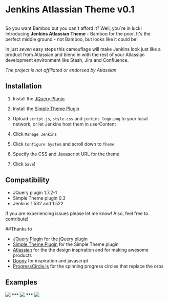 # Jenkins Atlassian Theme v0.1

<img src="http://danieljonsson.net/jenkins_beard.png" alt="" />

So you want Bamboo but you can´t afford it? Well, you´re in luck! Introducing **Jenkins Atlassian Theme** - Bamboo for the poor. It's the perfect middle ground - not Bamboo, but looks like it could be! 

In just *seven* easy steps this camouflage will make Jenkins look just like a product from Atlassian and blend in with the rest of your Atlassian development environment like Stash, Jira and Confluence. 

*The project is not affiliated or endorsed by Atlassian*

## Installation 

1. Install the [JQuery Plugin][jquery]

1. Install the [Simple Theme Plugin][simple]

1. Upload `script.js`, `style.css` and `jenkins_logo.png` to your local network, or let Jenkins host them in userContent

1. Click `Manage Jenkins`

1. Click `Configure System` and scroll down to `Theme`

1. Specify the CSS and Javascript URL for the theme

1. Click `Save`!


## Compatibility
- JQuery plugin 1.7.2-1
- Simple Theme plugin 0.3
- Jenkins 1.532 and 1.522

If you are experiencing issues please let me know! Also, feel free to contribute!

##Thanks to
- [JQuery Plugin][jquery] for the jQuery plugin
- [Simple Theme Plugin][simple] for the Simple Theme plugin
- [Atlassian][atlassian] for the the design inspiration and for making awesome products
- [Doony][doony] for inspiration and javascript
- [ProgressCircle.js][progresscircle] for the spinning progress circles that replace the orbs 

## Examples
<img src="http://danieljonsson.net/atlassian_theme/full_view.png" />
***
<img src="http://danieljonsson.net/atlassian_theme/console_output.png" />
***
<img src="http://danieljonsson.net/atlassian_theme/build_executors.png" />

[jquery]: https://wiki.jenkins-ci.org/display/JENKINS/jQuery+Plugin
[simple]: https://wiki.jenkins-ci.org/display/JENKINS/Simple+Theme+Plugin
[doony]: https://github.com/kevinburke/doony
[progresscircle]: https://github.com/qiao/ProgressCircle.js
[atlassian]: http://atlassian.com
